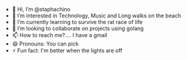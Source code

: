 - 👋 Hi, I’m @staphachino
- 👀 I’m interested in Technology, Music and Long walks on the beach
- 🌱 I’m currently learning to survive the rat race of life
- 💞️ I’m looking to collaborate on projects using golang
- 📫 How to reach me?.... I have a gmail
- 😄 Pronouns: You can pick
- ⚡ Fun fact: I'm better when the lights are off

<!---
staphachino/staphachino is a ✨ special ✨ repository because its `README.md` (this file) appears on your GitHub profile.
You can click the Preview link to take a look at your changes.
--->

